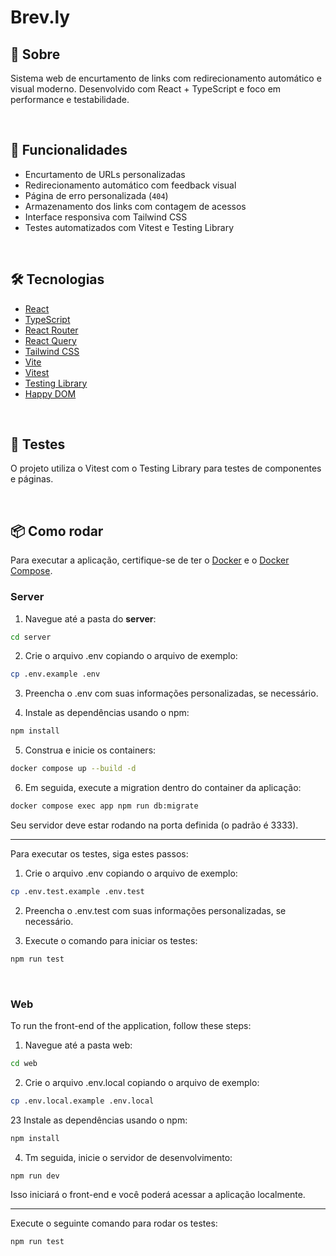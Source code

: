 # Brev.ly

## 📑 Sobre

Sistema web de encurtamento de links com redirecionamento automático e visual moderno. Desenvolvido com React + TypeScript e foco em performance e testabilidade.

<br/>

## 🚀 Funcionalidades

- Encurtamento de URLs personalizadas
- Redirecionamento automático com feedback visual
- Página de erro personalizada (`404`)
- Armazenamento dos links com contagem de acessos
- Interface responsiva com Tailwind CSS
- Testes automatizados com Vitest e Testing Library

<br/>

## 🛠 Tecnologias

- [React](https://reactjs.org/)
- [TypeScript](https://www.typescriptlang.org/)
- [React Router](https://reactrouter.com/)
- [React Query](https://tanstack.com/query/v4)
- [Tailwind CSS](https://tailwindcss.com/)
- [Vite](https://vitejs.dev/)
- [Vitest](https://vitest.dev/)
- [Testing Library](https://testing-library.com/)
- [Happy DOM](https://github.com/capricorn86/happy-dom)

<br/>

## 🧪 Testes

O projeto utiliza o Vitest com o Testing Library para testes de componentes e páginas.

<br/>

## 📦 Como rodar

Para executar a aplicação, certifique-se de ter o [Docker](https://www.docker.com/) e o [Docker Compose](https://docs.docker.com/compose/).

### Server

1. Navegue até a pasta do **server**:

```bash
cd server
```

2.	Crie o arquivo .env copiando o arquivo de exemplo:

```bash
cp .env.example .env
```

3.	Preencha o .env com suas informações personalizadas, se necessário.

4. Instale as dependências usando o npm:

```bash
npm install
```

5. Construa e inicie os containers:

```bash
docker compose up --build -d
```

6. Em seguida, execute a migration dentro do container da aplicação:

```bash
docker compose exec app npm run db:migrate
```

Seu servidor deve estar rodando na porta definida (o padrão é 3333).

<hr />

Para executar os testes, siga estes passos:

1.	Crie o arquivo .env copiando o arquivo de exemplo:

```bash
cp .env.test.example .env.test
```

2.	Preencha o .env.test com suas informações personalizadas, se necessário.

3. Execute o comando para iniciar os testes:

```bash
npm run test
```

<br/>

### Web

To run the front-end of the application, follow these steps:


1. Navegue até a pasta web:

```bash
cd web
```

2.	Crie o arquivo .env.local copiando o arquivo de exemplo:

```bash
cp .env.local.example .env.local
```

23 Instale as dependências usando o npm:

```bash
npm install
```


4. Tm seguida, inicie o servidor de desenvolvimento:

```bash
npm run dev
```

Isso iniciará o front-end e você poderá acessar a aplicação localmente.

<hr />

Execute o seguinte comando para rodar os testes:

```bash
npm run test
```
